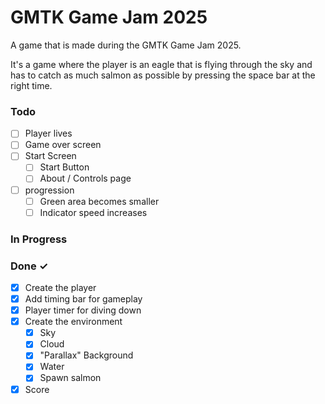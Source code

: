 # GMTK Game Jam 2025

A game that is made during the GMTK Game Jam 2025.

It's a game where the player is an eagle that is flying through the sky and has to catch as much salmon as possible by pressing the space bar at the right time.

### Todo

- [ ] Player lives
- [ ] Game over screen
- [ ] Start Screen
  - [ ] Start Button
  - [ ] About / Controls page
- [ ] progression
  - [ ] Green area becomes smaller
  - [ ] Indicator speed increases

### In Progress

### Done ✓

- [x] Create the player
- [x] Add timing bar for gameplay
- [x] Player timer for diving down
- [x] Create the environment
  - [x] Sky
  - [x] Cloud
  - [x] "Parallax" Background
  - [x] Water
  - [x] Spawn salmon
- [x] Score

